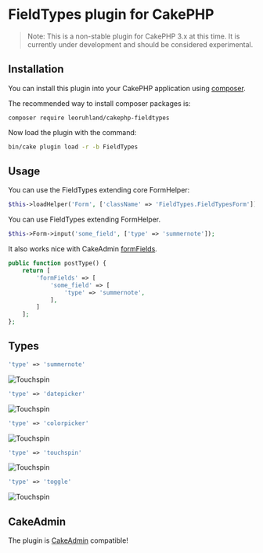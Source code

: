 # FieldTypes plugin for CakePHP

> Note: This is a non-stable plugin for CakePHP 3.x at this time. It is currently under development and should be 
considered experimental.

## Installation

You can install this plugin into your CakePHP application using [composer](http://getcomposer.org).

The recommended way to install composer packages is:

```
composer require leoruhland/cakephp-fieldtypes
```
    
Now load the plugin with the command:

```sh
bin/cake plugin load -r -b FieldTypes
```

## Usage

You can use the FieldTypes extending core FormHelper:

```php
$this->loadHelper('Form', ['className' => 'FieldTypes.FieldTypesForm']);
```
You can use FieldTypes extending FormHelper.
```php
$this->Form->input('some_field', ['type' => 'summernote']);
```
It also works nice with CakeAdmin [formFields](http://cakemanager.org/docs/cakeadmin/1.0/tutorials-and-examples/adding-posttypes/#formfields).

```php
public function postType() {
	return [
		'formFields' => [
			'some_field' => [
				'type' => 'summernote',
			],
		]
	];
};
```

## Types

```php
'type' => 'summernote'
```
![Touchspin](http://leoruhland.github.io/cakephp-fieldtypes/images/ex-summernote.png)

```php
'type' => 'datepicker'
```
![Touchspin](http://leoruhland.github.io/cakephp-fieldtypes/images/ex-datepicker.png)

```php
'type' => 'colorpicker'
```
![Touchspin](http://leoruhland.github.io/cakephp-fieldtypes/images/ex-colorpicker.png)

```php
'type' => 'touchspin'
```
![Touchspin](http://leoruhland.github.io/cakephp-fieldtypes/images/ex-touchspin.png)

```php
'type' => 'toggle'
```
![Touchspin](http://leoruhland.github.io/cakephp-fieldtypes/images/ex-toggle.png)

## CakeAdmin

The plugin is [CakeAdmin](https://github.com/cakemanager/cakephp-cakeadmin) compatible!